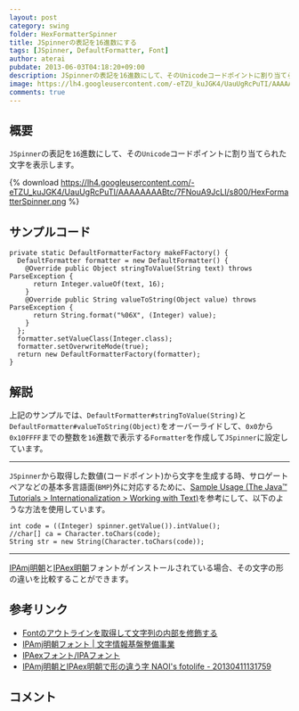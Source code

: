 ```yaml
---
layout: post
category: swing
folder: HexFormatterSpinner
title: JSpinnerの表記を16進数にする
tags: [JSpinner, DefaultFormatter, Font]
author: aterai
pubdate: 2013-06-03T04:18:20+09:00
description: JSpinnerの表記を16進数にして、そのUnicodeコードポイントに割り当てられた文字を表示します。
image: https://lh4.googleusercontent.com/-eTZU_kuJGK4/UauUgRcPuTI/AAAAAAAABtc/7FNouA9JcLI/s800/HexFormatterSpinner.png
comments: true
---
```

## 概要
`JSpinner`の表記を`16`進数にして、その`Unicode`コードポイントに割り当てられた文字を表示します。

{% download https://lh4.googleusercontent.com/-eTZU_kuJGK4/UauUgRcPuTI/AAAAAAAABtc/7FNouA9JcLI/s800/HexFormatterSpinner.png %}

## サンプルコード
<pre class="prettyprint"><code>private static DefaultFormatterFactory makeFFactory() {
  DefaultFormatter formatter = new DefaultFormatter() {
    @Override public Object stringToValue(String text) throws ParseException {
      return Integer.valueOf(text, 16);
    }
    @Override public String valueToString(Object value) throws ParseException {
      return String.format("%06X", (Integer) value);
    }
  };
  formatter.setValueClass(Integer.class);
  formatter.setOverwriteMode(true);
  return new DefaultFormatterFactory(formatter);
}
</code></pre>

## 解説
上記のサンプルでは、`DefaultFormatter#stringToValue(String)`と`DefaultFormatter#valueToString(Object)`をオーバーライドして、`0x0`から`0x10FFFF`までの整数を`16`進数で表示する`Formatter`を作成して`JSpinner`に設定しています。

- - - -
`JSpinner`から取得した数値(コードポイント)から文字を生成する時、サロゲートペアなどの基本多言語面(`BMP`)外に対応するために、[Sample Usage (The Java™ Tutorials > Internationalization > Working with Text)](https://docs.oracle.com/javase/tutorial/i18n/text/usage.html)を参考にして、以下のような方法を使用しています。

<pre class="prettyprint"><code>int code = ((Integer) spinner.getValue()).intValue();
//char[] ca = Character.toChars(code);
String str = new String(Character.toChars(code));
</code></pre>

- - - -
[IPAmj明朝](http://mojikiban.ipa.go.jp/download.html)と[IPAex明朝](http://ipafont.ipa.go.jp/)フォントがインストールされている場合、その文字の形の違いを比較することができます。

## 参考リンク
- [Fontのアウトラインを取得して文字列の内部を修飾する](https://ateraimemo.com/Swing/LineSplittingLabel.html)
- [IPAmj明朝フォント | 文字情報基盤整備事業](http://mojikiban.ipa.go.jp/1300.html)
- [IPAexフォント/IPAフォント](http://ipafont.ipa.go.jp/)
- [IPAmj明朝とIPAex明朝で形の違う字 NAOI's fotolife - 20130411131759](http://f.hatena.ne.jp/NAOI/20130411131759)

<!-- dummy comment line for breaking list -->

## コメント
